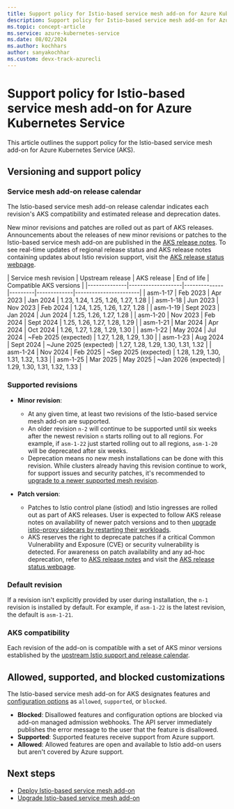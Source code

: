 ```yaml
---
title: Support policy for Istio-based service mesh add-on for Azure Kubernetes Service
description: Support policy for Istio-based service mesh add-on for Azure Kubernetes Service
ms.topic: concept-article
ms.service: azure-kubernetes-service
ms.date: 08/02/2024
ms.author: kochhars
author: sanyakochhar
ms.custom: devx-track-azurecli
---
```

# Support policy for Istio-based service mesh add-on for Azure Kubernetes Service

This article outlines the support policy for the Istio-based service mesh add-on for Azure Kubernetes Service (AKS).

## Versioning and support policy

### Service mesh add-on release calendar

The Istio-based service mesh add-on release calendar indicates each revision's AKS compatibility and estimated release and deprecation dates.

New minor revisions and patches are rolled out as part of AKS releases. Announcements about the releases of new minor revisions or patches to the Istio-based service mesh add-on are published in the [AKS release notes][aks-release-notes]. To see real-time updates of regional release status and AKS release notes containing updates about Istio revision support, visit the [AKS release status webpage][aks-release-status].

|  Service mesh revision | Upstream release  | AKS release  | End of life | Compatible AKS versions |
|--------------|-------------------|--------------|---------|-------------|-----------------------|
| asm-1-17 | Feb 2023 | Apr 2023 | Jan 2024 | 1.23, 1.24, 1.25, 1.26, 1.27, 1.28 |
| asm-1-18 | Jun 2023 | Nov 2023 | Feb 2024 | 1.24, 1.25, 1.26, 1.27, 1.28 |
| asm-1-19 | Sept 2023 | Jan 2024 | Jun 2024 | 1.25, 1.26, 1.27, 1.28 |
| asm-1-20 | Nov 2023 | Feb 2024 | Sept 2024 | 1.25, 1.26, 1.27, 1.28, 1.29 |
| asm-1-21 | Mar 2024 | Apr 2024 | Oct 2024 | 1.26, 1.27, 1.28, 1.29, 1.30 |
| asm-1-22 | May 2024 | Jul 2024 | ~Feb 2025 (expected) | 1.27, 1.28, 1.29, 1.30 |
| asm-1-23 | Aug 2024 | Sept 2024 | ~June 2025 (expected) | 1.27, 1.28, 1.29, 1.30, 1.31, 1.32 |
| asm-1-24 | Nov 2024 | Feb 2025 | ~Sep 2025 (expected) | 1.28, 1.29, 1.30, 1.31, 1.32, 1.33 |
| asm-1-25 | Mar 2025 | May 2025 | ~Jan 2026 (expected) | 1.29, 1.30, 1.31, 1.32, 1.33 |

### Supported revisions
- **Minor revision**:
    - At any given time, at least two revisions of the Istio-based service mesh add-on are supported.
    - An older revision `n-2` will continue to be supported until six weeks after the newest revision `n` starts rolling out to all regions. For example, if `asm-1-22` just started rolling out to all regions, `asm-1-20` will be deprecated after six weeks.
    - Deprecation means no new mesh installations can be done with this revision. While clusters already having this revision continue to work, for support issues and security patches, it's recommended to [upgrade to a newer supported mesh revision][istio-minor-upgrade].
    
- **Patch version**: 
    - Patches to Istio control plane (istiod) and Istio ingresses are rolled out as part of AKS releases. User is expected to follow AKS release notes on availability of newer patch versions and to then [upgrade istio-proxy sidecars by restarting their workloads][istio-patch-upgrade].
    - AKS reserves the right to deprecate patches if a critical Common Vulnerability and Exposure (CVE) or security vulnerability is detected. For awareness on patch availability and any ad-hoc deprecation, refer to [AKS release notes][aks-release-notes] and visit the [AKS release status webpage][aks-release-status].
    
    
### Default revision
If a revision isn't explicitly provided by user during installation, the `n-1` revision is installed by default. For example, if `asm-1-22` is the latest revision, the default is `asm-1-21`.

### AKS compatibility
Each revision of the add-on is compatible with a set of AKS minor versions established by the [upstream Istio support and release calendar][istio-support-calendar].

## Allowed, supported, and blocked customizations

The Istio-based service mesh add-on for AKS designates features and [configuration options][istio-meshconfig] as `allowed`, `supported`, or `blocked`.

- **Blocked**: Disallowed features and configuration options are blocked via add-on managed admission webhooks. The API server immediately publishes the error message to the user that the feature is disallowed.
- **Supported**: Supported features receive support from Azure support.
- **Allowed**: Allowed features are open and available to Istio add-on users but aren't covered by Azure support.

## Next steps

* [Deploy Istio-based service mesh add-on][istio-deploy-addon]
* [Upgrade Istio-based service mesh add-on][istio-upgrade]

<!-- LINKS - External -->
[aks-release-notes]: https://github.com/Azure/AKS/releases
[aks-release-status]: https://releases.aks.azure.com/
[istio-support-calendar]: https://istio.io/latest/docs/releases/supported-releases/#support-status-of-istio-releases

<!-- LINKS - Internal -->
[istio-deploy-addon]: ./istio-deploy-addon.md
[istio-upgrade]: ./istio-upgrade.md
[istio-minor-upgrade]: ./istio-upgrade.md#minor-revision-upgrade
[istio-patch-upgrade]: ./istio-upgrade.md#patch-version-upgrade
[istio-meshconfig]: ./istio-meshconfig.md#allowed-supported-and-blocked-meshconfig-values